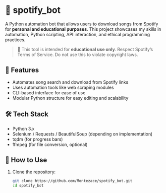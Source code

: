 # 🎵 spotify_bot

A Python automation bot that allows users to download songs from Spotify for **personal and educational purposes**. This project showcases my skills in automation, Python scripting, API interaction, and ethical programming practices.

> 🚨 This tool is intended for **educational use only**. Respect Spotify’s Terms of Service. Do not use this to violate copyright laws.

## 📌 Features

- Automates song search and download from Spotify links
- Uses automation tools like web scraping modules
- CLI-based interface for ease of use
- Modular Python structure for easy editing and scalability

## 🛠️ Tech Stack

- Python 3.x
- Selenium / Requests / BeautifulSoup (depending on implementation)
- tqdm (for progress bars)
- ffmpeg (for file conversion, optional)

## 🚀 How to Use

1. Clone the repository:
   ```bash
   git clone https://github.com/Montezace/spotify_bot.git
   cd spotify_bot

